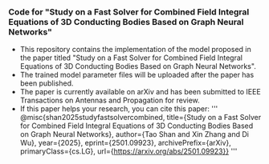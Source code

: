 ### Code for "Study on a Fast Solver for Combined Field Integral Equations of 3D Conducting Bodies Based on Graph Neural Networks"
 - This repository contains the implementation of the model proposed in the paper titled "Study on a Fast Solver for Combined Field Integral Equations of 3D Conducting Bodies Based on Graph Neural Networks". 
 - The trained model parameter files will be uploaded after the paper has been published.
 - The paper is currently available on arXiv and has been submitted to IEEE Transactions on Antennas and Propagation for review.
 - If this paper helps your research, you can cite this paper:
   '''
   @misc{shan2025studyfastsolvercombined,
      title={Study on a Fast Solver for Combined Field Integral Equations of 3D Conducting Bodies Based on Graph Neural Networks}, 
      author={Tao Shan and Xin Zhang and Di Wu},
      year={2025},
      eprint={2501.09923},
      archivePrefix={arXiv},
      primaryClass={cs.LG},
      url={https://arxiv.org/abs/2501.09923}}
   '''
